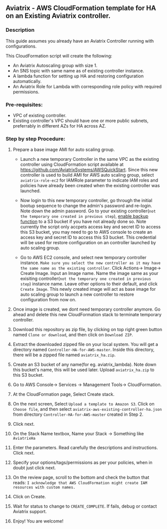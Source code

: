 ## Aviatrix - AWS CloudFormation template for HA on an Existing Aviatrix controller.

### Description
This guide assumes you already have an Aviatrix Controller running with configurations.

This CloudFormation script will create the following:

* An Aviatrix Autoscaling group with size 1.
* An SNS topic with same name as of existing controller instance.
* A lambda function for setting up HA and restoring configuration automatically.
* An Aviatrix Role for Lambda with corresponding role policy with required permissions.

### Pre-requisites:

* VPC of existing controller.
* Existing controller's VPC should have one or more public subnets, preferrably in different AZs for HA across AZ.

### Step by step Procedure:

1. Prepare a base image AMI for auto scaling group. 
   * Launch a new temporary Controller in the same VPC as the existing controller using CloudFormation script available at https://github.com/AviatrixSystems/AWSQuickStart. Since this new controller is used to build AMI for AWS auto scaling group, select `aviatrix-role-ec2` for IAMRole parameter to indicate IAM roles and policies have already been created when the existing controller was launched.  

   * Now login to this new temporary controller, go through the initial bootup sequence to change the admin's password and re-login. Note down the admin password. Go to your existing controller(`not the temporary one created in previous step`), [enable backup function](http://docs.aviatrix.com/HowTos/controller_backup.html) to a S3 bucket if you have not already done so. Note currently the script only accpets access key and secret ID to access this S3 bucket, you may need to go to AWS console to create an access key and secret ID to access this S3 bucket. This credential will be used for restore configuration on an controller launched by auto scaling group.

   * Go to AWS EC2 console, and select new temporary controller instance. `Make sure you select the new controller as it may have the same name as the existing controller`. Click Actions-> Image-> Create Image. Input an Image name. Name the image same as your exisiting controller(`not the temporary one created in previous step`) instance name. Leave other options to their default, and click `Create Image`. This newly created image will act as base image for auto scaling group to launch a new controller to restore configuration from now on.

4. Once image is created, we dont need temporary controller anymore. Go ahead and delete this new CloudFormation stack to terminate temporary controller.

5. Download this repository as zip file, by clicking on top right green button named `Clone or download`, and then click on `Download ZIP`.

6. Extract the downloaded zipped file on your local system. You will get a directory named `Controller-HA-for-AWS-master`. Inside this directory, there will be a zipped file named `aviatrix_ha.zip`.

7. Create an S3 bucket of any name(for eg. aviatrix_lambda). Note down this bucket's name, this will be used later. Upload `aviatrix_ha.zip` to this S3 bucket.

8. Go to AWS Console-> Services -> Management Tools-> CloudFormation.

10. At the CloudFormation page, Select Create stack.

11. On the next screen, Select `Upload a template to Amazon S3`. Click on `Choose file`, and then select `aviatrix-aws-existing-controller-ha.json` from directory `Controller-HA-for-AWS-master` created in Step 2.

12. Click next.

13. On the Stack Name textbox, Name your Stack -> Something like `AviatrixHa`

14. Enter the parameters. Read carefully the descriptions and instructions. Click next.

15. Specify your options/tags/permissions as per your policies, when in doubt just click next.

16. On the review page, scroll to the bottom and check the button that reads:
`I acknowledge that AWS CloudFormation might create IAM resources with custom names.`

17. Click on Create.

18. Wait for status to change to `CREATE_COMPLETE`. If fails, debug or contact Aviatrix support.

19. Enjoy! You are welcome!
